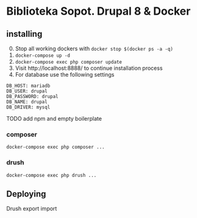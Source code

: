 # Biblioteka Sopot. Drupal 8 & Docker

## installing 

0. Stop all working dockers with `docker stop $(docker ps -a -q)`
1. `docker-compose up -d`
2. `docker-compose exec php composer update`
3. Visit http://localhost:8888/ to continue installation process
4. For database use the following settings 
```
DB_HOST: mariadb
DB_USER: drupal
DB_PASSWORD: drupal
DB_NAME: drupal
DB_DRIVER: mysql
```

TODO add npm and empty boilerplate 

### composer 

`docker-compose exec php composer ...`

### drush 

`docker-compose exec php drush ...`

## Deploying 

Drush export import 